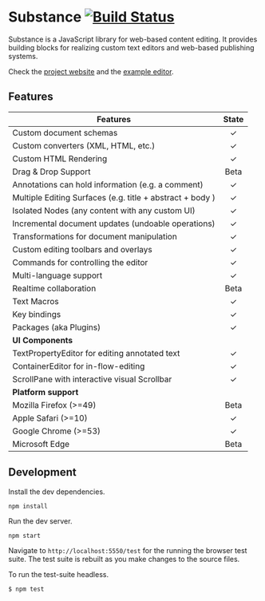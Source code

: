 # Substance [![Build Status](https://travis-ci.org/substance/substance.svg?branch=devel)](https://travis-ci.org/substance/substance)

Substance is a JavaScript library for web-based content editing. It provides building blocks for realizing custom text editors and web-based publishing systems.

Check the [project website](http://substance.io) and the [example editor](https://github.com/substance/example-editor).

## Features

Features                                                                    | State
--------------------------------------------------------------------------- | :------------:
Custom document schemas                                                     | ✓
Custom converters (XML, HTML, etc.)                                         | ✓
Custom HTML Rendering                                                       | ✓
Drag & Drop Support                                                         | Beta
Annotations can hold information (e.g. a comment)                           | ✓
Multiple Editing Surfaces (e.g. title + abstract + body )                   | ✓
Isolated Nodes (any content with any custom UI)                             | ✓
Incremental document updates (undoable operations)                          | ✓
Transformations for document manipulation                                   | ✓
Custom editing toolbars and overlays                                        | ✓
Commands for controlling the editor                                         | ✓
Multi-language support                                                      | ✓
Realtime collaboration                                                      | Beta
Text Macros                                                                 | ✓
Key bindings                                                                | ✓
Packages (aka Plugins)                                                      | ✓
**UI Components**                                                           |
TextPropertyEditor for editing annotated text                               | ✓
ContainerEditor for in-flow-editing                                         | ✓
ScrollPane with interactive visual Scrollbar                                | ✓
**Platform support**                                                        |
Mozilla Firefox (>=49)                                                      | Beta
Apple Safari (>=10)                                                         | ✓
Google Chrome (>=53)                                                        | ✓
Microsoft Edge                                                              | Beta


## Development

Install the dev dependencies.

```
npm install
```

Run the dev server.

```
npm start
```

Navigate to `http://localhost:5550/test` for the running the browser test suite. The test suite is rebuilt as you make changes to the source files.

To run the test-suite headless.

```
$ npm test
```
